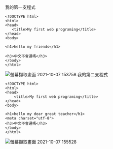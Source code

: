 我的第一支程式
```
<!DOCTYPE html>
<html>
<head>
   <title>My first web programing</title>
</head>
<body>

<h1>hello my friends</h1>

<h3>中文不會通嗎</h3>
</body>
</html>
```
![螢幕擷取畫面 2021-10-07 153758](https://user-images.githubusercontent.com/90736331/136343923-6b58680b-3a48-4727-b0ff-9927ef602d39.png)
我的第二支程式
```
<!DOCTYPE html>
<html>
<head>
    <title>My first web programing</title>
</head>
<body>

<h1>hello my dear great teacher</h1>
<meta charset="utf-8">
<h3>中文不會通嗎</h3>
</body>
</html>
```
![螢幕擷取畫面 2021-10-07 155528](https://user-images.githubusercontent.com/90736331/136344475-feca8b89-b7fb-4d79-8178-4f61e4e93c7a.png)

